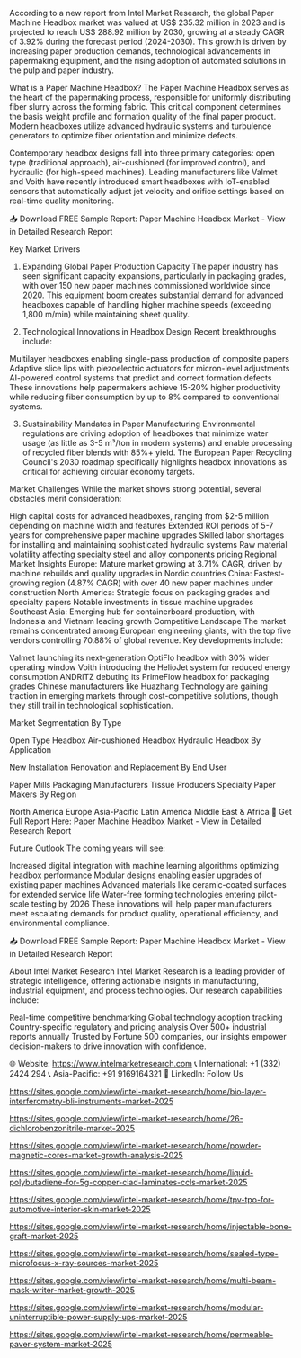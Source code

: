  According to a new report from Intel Market Research, the global Paper Machine Headbox market was valued at US$ 235.32 million in 2023 and is projected to reach US$ 288.92 million by 2030, growing at a steady CAGR of 3.92% during the forecast period (2024-2030). This growth is driven by increasing paper production demands, technological advancements in papermaking equipment, and the rising adoption of automated solutions in the pulp and paper industry.

What is a Paper Machine Headbox?
The Paper Machine Headbox serves as the heart of the papermaking process, responsible for uniformly distributing fiber slurry across the forming fabric. This critical component determines the basis weight profile and formation quality of the final paper product. Modern headboxes utilize advanced hydraulic systems and turbulence generators to optimize fiber orientation and minimize defects.

Contemporary headbox designs fall into three primary categories: open type (traditional approach), air-cushioned (for improved control), and hydraulic (for high-speed machines). Leading manufacturers like Valmet and Voith have recently introduced smart headboxes with IoT-enabled sensors that automatically adjust jet velocity and orifice settings based on real-time quality monitoring.

📥 Download FREE Sample Report:
Paper Machine Headbox Market - View in Detailed Research Report

Key Market Drivers
1. Expanding Global Paper Production Capacity
The paper industry has seen significant capacity expansions, particularly in packaging grades, with over 150 new paper machines commissioned worldwide since 2020. This equipment boom creates substantial demand for advanced headboxes capable of handling higher machine speeds (exceeding 1,800 m/min) while maintaining sheet quality.

2. Technological Innovations in Headbox Design
Recent breakthroughs include:

Multilayer headboxes enabling single-pass production of composite papers
Adaptive slice lips with piezoelectric actuators for micron-level adjustments
AI-powered control systems that predict and correct formation defects
These innovations help papermakers achieve 15-20% higher productivity while reducing fiber consumption by up to 8% compared to conventional systems.

3. Sustainability Mandates in Paper Manufacturing
Environmental regulations are driving adoption of headboxes that minimize water usage (as little as 3-5 m³/ton in modern systems) and enable processing of recycled fiber blends with 85%+ yield. The European Paper Recycling Council's 2030 roadmap specifically highlights headbox innovations as critical for achieving circular economy targets.

Market Challenges
While the market shows strong potential, several obstacles merit consideration:

High capital costs for advanced headboxes, ranging from $2-5 million depending on machine width and features
Extended ROI periods of 5-7 years for comprehensive paper machine upgrades
Skilled labor shortages for installing and maintaining sophisticated hydraulic systems
Raw material volatility affecting specialty steel and alloy components pricing
Regional Market Insights
Europe: Mature market growing at 3.71% CAGR, driven by machine rebuilds and quality upgrades in Nordic countries
China: Fastest-growing region (4.87% CAGR) with over 40 new paper machines under construction
North America:
Strategic focus on packaging grades and specialty papers
Notable investments in tissue machine upgrades
Southeast Asia: Emerging hub for containerboard production, with Indonesia and Vietnam leading growth
Competitive Landscape
The market remains concentrated among European engineering giants, with the top five vendors controlling 70.88% of global revenue. Key developments include:

Valmet launching its next-generation OptiFlo headbox with 30% wider operating window
Voith introducing the HelioJet system for reduced energy consumption
ANDRITZ debuting its PrimeFlow headbox for packaging grades
Chinese manufacturers like Huazhang Technology are gaining traction in emerging markets through cost-competitive solutions, though they still trail in technological sophistication.

Market Segmentation
By Type

Open Type Headbox
Air-cushioned Headbox
Hydraulic Headbox
By Application

New Installation
Renovation and Replacement
By End User

Paper Mills
Packaging Manufacturers
Tissue Producers
Specialty Paper Makers
By Region

North America
Europe
Asia-Pacific
Latin America
Middle East & Africa
📘 Get Full Report Here:
Paper Machine Headbox Market - View in Detailed Research Report

Future Outlook
The coming years will see:

Increased digital integration with machine learning algorithms optimizing headbox performance
Modular designs enabling easier upgrades of existing paper machines
Advanced materials like ceramic-coated surfaces for extended service life
Water-free forming technologies entering pilot-scale testing by 2026
These innovations will help paper manufacturers meet escalating demands for product quality, operational efficiency, and environmental compliance.

📥 Download FREE Sample Report:
Paper Machine Headbox Market - View in Detailed Research Report

About Intel Market Research
Intel Market Research is a leading provider of strategic intelligence, offering actionable insights in manufacturing, industrial equipment, and process technologies. Our research capabilities include:

Real-time competitive benchmarking
Global technology adoption tracking
Country-specific regulatory and pricing analysis
Over 500+ industrial reports annually
Trusted by Fortune 500 companies, our insights empower decision-makers to drive innovation with confidence.

🌐 Website: https://www.intelmarketresearch.com
📞 International: +1 (332) 2424 294
📞 Asia-Pacific: +91 9169164321
🔗 LinkedIn: Follow Us

https://sites.google.com/view/intel-market-research/home/bio-layer-interferometry-bli-instruments-market-2025

https://sites.google.com/view/intel-market-research/home/26-dichlorobenzonitrile-market-2025

https://sites.google.com/view/intel-market-research/home/powder-magnetic-cores-market-growth-analysis-2025

https://sites.google.com/view/intel-market-research/home/liquid-polybutadiene-for-5g-copper-clad-laminates-ccls-market-2025

https://sites.google.com/view/intel-market-research/home/tpv-tpo-for-automotive-interior-skin-market-2025

https://sites.google.com/view/intel-market-research/home/injectable-bone-graft-market-2025

https://sites.google.com/view/intel-market-research/home/sealed-type-microfocus-x-ray-sources-market-2025

https://sites.google.com/view/intel-market-research/home/multi-beam-mask-writer-market-growth-2025

https://sites.google.com/view/intel-market-research/home/modular-uninterruptible-power-supply-ups-market-2025

https://sites.google.com/view/intel-market-research/home/permeable-paver-system-market-2025

